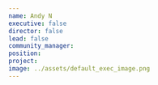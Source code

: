 ```yaml
---
name: Andy N
executive: false
director: false
lead: false
community_manager:   
position:  
project:  
image: ../assets/default_exec_image.png
---
```

